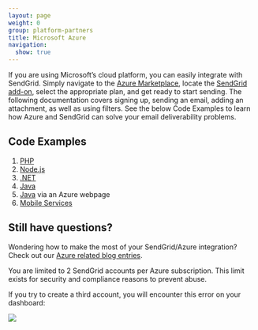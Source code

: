 ```yaml
---
layout: page
weight: 0
group: platform-partners
title: Microsoft Azure
navigation:
  show: true
---
```


If you are using Microsoft’s cloud platform, you can easily integrate with SendGrid. Simply navigate to the [Azure Marketplace](https://azuremarketplace.microsoft.com/en-us/marketplace/apps/SendGrid.SendGrid), locate the [SendGrid add-on](https://azuremarketplace.microsoft.com/en-us/marketplace/apps/SendGrid.SendGrid), select the appropriate plan, and get ready to start sending. The following documentation covers signing up, sending an email, adding an attachment, as well as using filters. See the below Code Examples to learn how Azure and SendGrid can solve your email deliverability problems.


## 	Code Examples

1. [PHP](https://docs.microsoft.com/en-us/azure/store-sendgrid-php-how-to-send-email)
2. [Node.js](https://docs.microsoft.com/en-us/azure/store-sendgrid-nodejs-how-to-send-email)
3. [.NET](https://docs.microsoft.com/en-us/azure/sendgrid-dotnet-how-to-send-email)
4. [Java](https://docs.microsoft.com/en-us/azure/store-sendgrid-java-how-to-send-email)
5. [Java]({{root_url}}/for-developers/partners/azure/) via an Azure webpage
6. [Mobile Services](https://docs.microsoft.com/en-us/azure/sendgrid-dotnet-how-to-send-email)

## 	Still have questions?

Wondering how to make the most of your SendGrid/Azure integration? Check out our [Azure related blog entries](https://sendgrid.com/blog/?s=Azure).

You are limited to 2 SendGrid accounts per Azure subscription. This limit exists for security and compliance reasons to prevent abuse.

If you try to create a third account, you will encounter this error on your dashboard:

![]({{root_url}}/images/azure_account_error.png)
